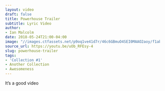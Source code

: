 ```yaml
---
layout: video
draft: false
title: Powerhouse Trailer
subtitle: Lyric Video
author:
- Ian Malcolm
date: 2018-05-24T21:00-04:00
image: "//images.ctfassets.net/p9oq1ve41d7r/46c6GBmuO4SEI0MAAO2aoy/f1ab7c226cfd0f78d43171197e79cb0c/jurassic-park-movie-clip-screenshot-rape-of-the-natural-world_large.jpg"
source_url: https://youtu.be/uOb_RFEsy-4
slug: powerhouse-trailer
tags:
- 'Collection #1'
- Another Collection
- Awesomeness
---
```


<p>It’s a good video</p>
